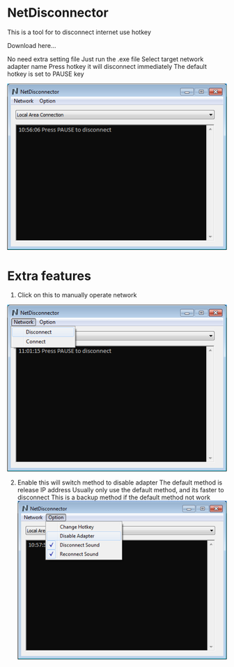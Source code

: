 # NetDisconnector

This is a tool for to disconnect internet use hotkey

Download here...

No need extra setting file
Just run the .exe file
Select target network adapter name
Press hotkey it will disconnect immediately
The default hotkey is set to PAUSE key


![img](https://raw.githubusercontent.com/Barracuda10/others/master/NetDisconnector/netdisconnector_main.png?token=AHWAOFFFNR4TIK4XGH3ESJK6EESXA)



# Extra features

1. Click on this to manually operate network

![img](https://raw.githubusercontent.com/Barracuda10/others/master/NetDisconnector/netdisconnector_manul.png)



2. Enable this will switch method to disable adapter
The default method is release IP address
Usually only use the default method, and its faster to disconnect
This is a backup method if the default method not work
![img](https://raw.githubusercontent.com/Barracuda10/others/master/NetDisconnector/netdisconnector_method.png)
